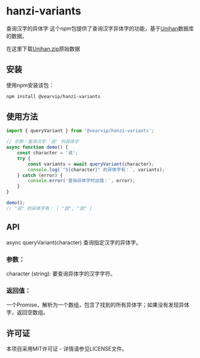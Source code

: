# hanzi-variants

查询汉字的异体字 
这个npm包提供了查询汉字异体字的功能，基于[Unihan](https://www.unicode.org/charts/unihan.html)数据库的数据。

在这里下载[Unihan.zip](https://www.unicode.org/Public/UCD/latest/ucd/Unihan.zip)原始数据

## 安装

使用npm安装该包：

```bash
npm install @vearvip/hanzi-variants
```
## 使用方法
```js
import { queryVariant } from '@vearvip/hanzi-variants';

// 示例：查询汉字 '说' 的异体字
async function demo() {
    const character = '说';
    try {
        const variants = await queryVariant(character);
        console.log(`"${character}" 的异体字有：`, variants);
    } catch (error) {
        console.error('查询异体字时出错：', error);
    }
}

demo();
// "说" 的异体字有： [ "說", "説" ]

```
## API
async queryVariant(character)
查询指定汉字的异体字。

### 参数：

character (string): 要查询异体字的汉字字符。

### 返回值：

一个Promise，解析为一个数组，包含了找到的所有异体字；如果没有发现异体字，返回空数组。

## 许可证
本项目采用MIT许可证 - 详情请参见LICENSE文件。